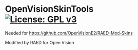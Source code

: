 OpenVisionSkinTools [![License: GPL v3](https://img.shields.io/badge/License-GPLv3-blue.svg)](https://www.gnu.org/licenses/gpl-3.0)
===================
Needed for https://github.com/OpenVisionE2/RAED-Mod-Skins

Modified by RAED for Open Vision
